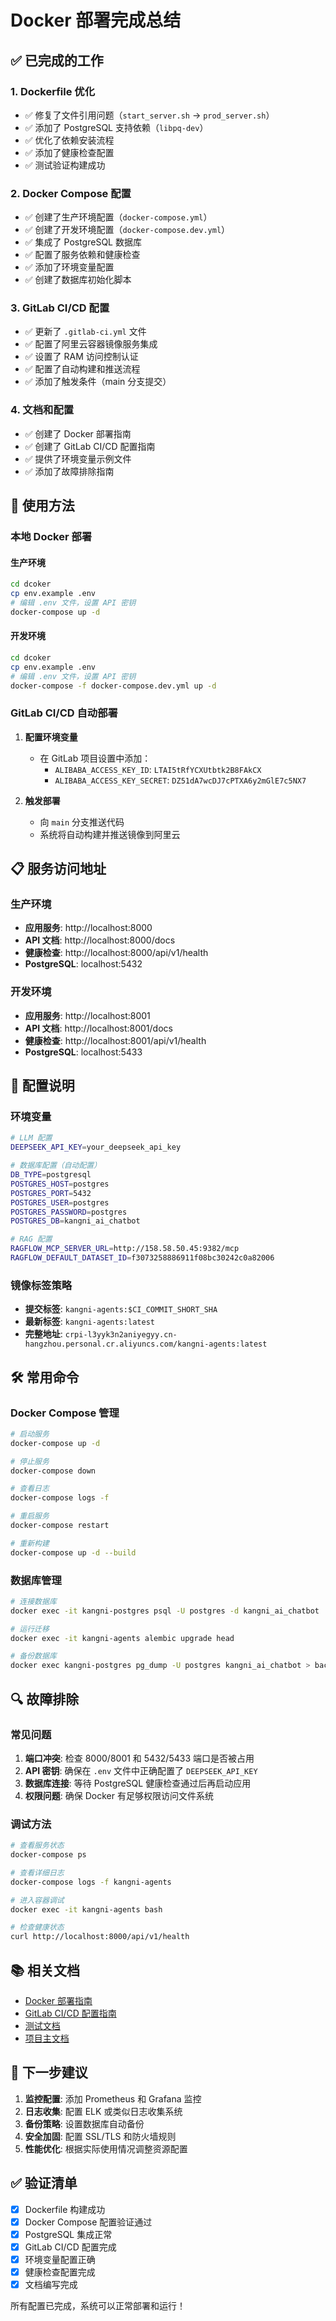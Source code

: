 # Docker 部署完成总结

## ✅ 已完成的工作

### 1. Dockerfile 优化
- ✅ 修复了文件引用问题（`start_server.sh` → `prod_server.sh`）
- ✅ 添加了 PostgreSQL 支持依赖（`libpq-dev`）
- ✅ 优化了依赖安装流程
- ✅ 添加了健康检查配置
- ✅ 测试验证构建成功

### 2. Docker Compose 配置
- ✅ 创建了生产环境配置（`docker-compose.yml`）
- ✅ 创建了开发环境配置（`docker-compose.dev.yml`）
- ✅ 集成了 PostgreSQL 数据库
- ✅ 配置了服务依赖和健康检查
- ✅ 添加了环境变量配置
- ✅ 创建了数据库初始化脚本

### 3. GitLab CI/CD 配置
- ✅ 更新了 `.gitlab-ci.yml` 文件
- ✅ 配置了阿里云容器镜像服务集成
- ✅ 设置了 RAM 访问控制认证
- ✅ 配置了自动构建和推送流程
- ✅ 添加了触发条件（main 分支提交）

### 4. 文档和配置
- ✅ 创建了 Docker 部署指南
- ✅ 创建了 GitLab CI/CD 配置指南
- ✅ 提供了环境变量示例文件
- ✅ 添加了故障排除指南

## 🚀 使用方法

### 本地 Docker 部署

#### 生产环境
```bash
cd dcoker
cp env.example .env
# 编辑 .env 文件，设置 API 密钥
docker-compose up -d
```

#### 开发环境
```bash
cd dcoker
cp env.example .env
# 编辑 .env 文件，设置 API 密钥
docker-compose -f docker-compose.dev.yml up -d
```

### GitLab CI/CD 自动部署

1. **配置环境变量**
   - 在 GitLab 项目设置中添加：
     - `ALIBABA_ACCESS_KEY_ID`: `LTAI5tRfYCXUtbtk2B8FAkCX`
     - `ALIBABA_ACCESS_KEY_SECRET`: `DZ51dA7wcDJ7cPTXA6y2mGlE7c5NX7`

2. **触发部署**
   - 向 `main` 分支推送代码
   - 系统将自动构建并推送镜像到阿里云

## 📋 服务访问地址

### 生产环境
- **应用服务**: http://localhost:8000
- **API 文档**: http://localhost:8000/docs
- **健康检查**: http://localhost:8000/api/v1/health
- **PostgreSQL**: localhost:5432

### 开发环境
- **应用服务**: http://localhost:8001
- **API 文档**: http://localhost:8001/docs
- **健康检查**: http://localhost:8001/api/v1/health
- **PostgreSQL**: localhost:5433

## 🔧 配置说明

### 环境变量
```bash
# LLM 配置
DEEPSEEK_API_KEY=your_deepseek_api_key

# 数据库配置（自动配置）
DB_TYPE=postgresql
POSTGRES_HOST=postgres
POSTGRES_PORT=5432
POSTGRES_USER=postgres
POSTGRES_PASSWORD=postgres
POSTGRES_DB=kangni_ai_chatbot

# RAG 配置
RAGFLOW_MCP_SERVER_URL=http://158.58.50.45:9382/mcp
RAGFLOW_DEFAULT_DATASET_ID=f3073258886911f08bc30242c0a82006
```

### 镜像标签策略
- **提交标签**: `kangni-agents:$CI_COMMIT_SHORT_SHA`
- **最新标签**: `kangni-agents:latest`
- **完整地址**: `crpi-l3yyk3n2aniyegyy.cn-hangzhou.personal.cr.aliyuncs.com/kangni-agents:latest`

## 🛠️ 常用命令

### Docker Compose 管理
```bash
# 启动服务
docker-compose up -d

# 停止服务
docker-compose down

# 查看日志
docker-compose logs -f

# 重启服务
docker-compose restart

# 重新构建
docker-compose up -d --build
```

### 数据库管理
```bash
# 连接数据库
docker exec -it kangni-postgres psql -U postgres -d kangni_ai_chatbot

# 运行迁移
docker exec -it kangni-agents alembic upgrade head

# 备份数据库
docker exec kangni-postgres pg_dump -U postgres kangni_ai_chatbot > backup.sql
```

## 🔍 故障排除

### 常见问题
1. **端口冲突**: 检查 8000/8001 和 5432/5433 端口是否被占用
2. **API 密钥**: 确保在 `.env` 文件中正确配置了 `DEEPSEEK_API_KEY`
3. **数据库连接**: 等待 PostgreSQL 健康检查通过后再启动应用
4. **权限问题**: 确保 Docker 有足够权限访问文件系统

### 调试方法
```bash
# 查看服务状态
docker-compose ps

# 查看详细日志
docker-compose logs -f kangni-agents

# 进入容器调试
docker exec -it kangni-agents bash

# 检查健康状态
curl http://localhost:8000/api/v1/health
```

## 📚 相关文档

- [Docker 部署指南](dcoker/README.md)
- [GitLab CI/CD 配置指南](GITLAB_CI_SETUP.md)
- [测试文档](TESTING.md)
- [项目主文档](../README.md)

## 🎯 下一步建议

1. **监控配置**: 添加 Prometheus 和 Grafana 监控
2. **日志收集**: 配置 ELK 或类似日志收集系统
3. **备份策略**: 设置数据库自动备份
4. **安全加固**: 配置 SSL/TLS 和防火墙规则
5. **性能优化**: 根据实际使用情况调整资源配置

## ✅ 验证清单

- [x] Dockerfile 构建成功
- [x] Docker Compose 配置验证通过
- [x] PostgreSQL 集成正常
- [x] GitLab CI/CD 配置完成
- [x] 环境变量配置正确
- [x] 健康检查配置完成
- [x] 文档编写完成

所有配置已完成，系统可以正常部署和运行！
